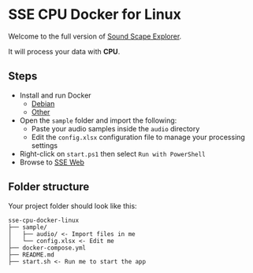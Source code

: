 # SSE CPU Docker for Linux

Welcome to the full version of [Sound Scape Explorer](https://github.com/sound-scape-explorer/sound-scape-explorer).

It will process your data with **CPU**.

## Steps

- Install and run Docker
  - [Debian](https://docs.docker.com/engine/install/debian/)
  - [Other](https://docs.docker.com/engine/install/)
- Open the `sample` folder and import the following:
  - Paste your audio samples inside the `audio` directory
  - Edit the `config.xlsx` configuration file to manage your processing settings
- Right-click on `start.ps1` then select `Run with PowerShell`
- Browse to [SSE Web](http://localhost:8080)

## Folder structure

Your project folder should look like this:

```
sse-cpu-docker-linux
├── sample/
│   ├── audio/ <- Import files in me
│   └── config.xlsx <- Edit me
├── docker-compose.yml
├── README.md
├── start.sh <- Run me to start the app
```
